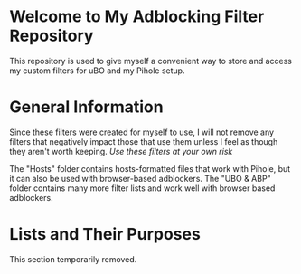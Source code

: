 # Welcome to My Adblocking Filter Repository
This repository is used to give myself a convenient way to store and access my custom filters for uBO and my Pihole setup.

# General Information
Since these filters were created for myself to use, I will not remove any filters that negatively impact those that use them unless I feel as though they aren't worth keeping. <em>Use these filters at your own risk</em>

The "Hosts" folder contains hosts-formatted files that work with Pihole, but it can also be used with browser-based adblockers. The "UBO & ABP" folder contains many more filter lists and work well with browser based adblockers.

# Lists and Their Purposes
This section temporarily removed.

